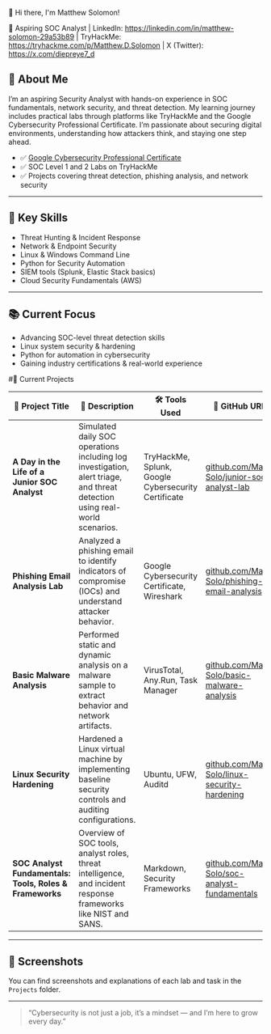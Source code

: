 👋 Hi there, I'm Matthew  Solomon!

🔐 Aspiring SOC Analyst | LinkedIn: https://linkedin.com/in/matthew-solomon-29a53b89 | 
TryHackMe: https://tryhackme.com/p/Matthew.D.Solomon | X (Twitter): https://x.com/diepreye7_d


## 🚀 About Me

I’m an aspiring Security Analyst with hands-on experience in SOC fundamentals, network security, and threat detection. My learning journey includes practical labs through platforms like TryHackMe and the Google Cybersecurity Professional Certificate. I’m passionate about securing digital environments, understanding how attackers think, and staying one step ahead.



- ✅ [Google Cybersecurity Professional Certificate](#)
- ✅ SOC Level 1 and 2 Labs on TryHackMe
- ✅ Projects covering threat detection, phishing analysis, and network security

---

## 🔐 Key Skills

- Threat Hunting & Incident Response  
- Network & Endpoint Security  
- Linux & Windows Command Line  
- Python for Security Automation  
- SIEM tools (Splunk, Elastic Stack basics)  
- Cloud Security Fundamentals (AWS)

---


## 📚 Current Focus

- Advancing SOC-level threat detection skills  
- Linux system security & hardening  
- Python for automation in cybersecurity  
- Gaining industry certifications & real-world experience

  
#📁 Current Projects

| 🧠 Project Title | 📄 Description | 🛠️ Tools Used | 🔗 GitHub URL |
|------------------|----------------|----------------|----------------|
| **A Day in the Life of a Junior SOC Analyst** | Simulated daily SOC operations including log investigation, alert triage, and threat detection using real-world scenarios. | TryHackMe, Splunk, Google Cybersecurity Certificate | [github.com/Matt-Solo/junior-soc-analyst-lab](https://github.com/Matt-Solo/junior-soc-analyst-lab) |
| **Phishing Email Analysis Lab** | Analyzed a phishing email to identify indicators of compromise (IOCs) and understand attacker behavior. | Google Cybersecurity Certificate, Wireshark | [github.com/Matt-Solo/phishing-email-analysis](https://github.com/Matt-Solo/phishing-email-analysis) |
| **Basic Malware Analysis** | Performed static and dynamic analysis on a malware sample to extract behavior and network artifacts. | VirusTotal, Any.Run, Task Manager | [github.com/Matt-Solo/basic-malware-analysis](https://github.com/Matt-Solo/basic-malware-analysis) |
| **Linux Security Hardening** | Hardened a Linux virtual machine by implementing baseline security controls and auditing configurations. | Ubuntu, UFW, Auditd | [github.com/Matt-Solo/linux-security-hardening](https://github.com/Matt-Solo/linux-security-hardening) |
| **SOC Analyst Fundamentals: Tools, Roles & Frameworks** | Overview of SOC tools, analyst roles, threat intelligence, and incident response frameworks like NIST and SANS. | Markdown, Security Frameworks | [github.com/Matt-Solo/soc-analyst-fundamentals](https://github.com/Matt-Solo/soc-analyst-fundamentals) |


---

## 📸 Screenshots

You can find screenshots and explanations of each lab and task in the `Projects` folder.

---



> “Cybersecurity is not just a job, it’s a mindset — and I’m here to grow every day.”

